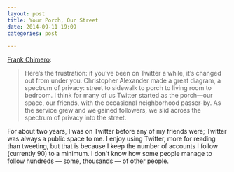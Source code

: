 ```yaml
---
layout: post
title: Your Porch, Our Street
date: 2014-09-11 19:09
categories: post
  
---
```



[Frank Chimero](http://frankchimero.com/blog/from-the-porch-to-the-street/):

> Here’s the frustration: if you’ve been on Twitter a while, it’s changed out from under you. Christopher Alexander made a great diagram, a spectrum of privacy: street to sidewalk to porch to living room to bedroom. I think for many of us Twitter started as the porch—our space, our friends, with the occasional neighborhood passer-by. As the service grew and we gained followers, we slid across the spectrum of privacy into the street.

For about two years, I was on Twitter before any of my friends were; Twitter was always a public space to me. I enjoy using Twitter, more for reading than tweeting, but that is because I keep the number of accounts I follow (currently 90) to a minimum. I don't know how some people manage to follow hundreds &mdash; some, thousands &mdash; of other people.
